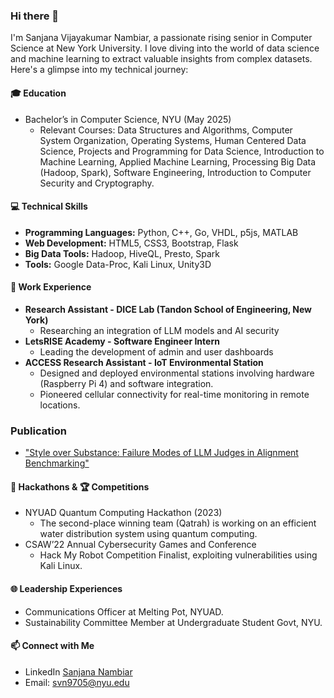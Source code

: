 ### Hi there 👋
I'm Sanjana Vijayakumar Nambiar, a passionate rising senior in Computer Science at New York University. I love diving into the world of data science and machine learning to extract valuable insights from complex datasets. Here's a glimpse into my technical journey:

#### 🎓 Education
- Bachelor’s in Computer Science, NYU (May 2025)
  - Relevant Courses: Data Structures and Algorithms, Computer System Organization, Operating Systems, Human Centered Data Science, Projects and Programming for Data Science, Introduction to Machine Learning, Applied Machine Learning, Processing Big Data (Hadoop, Spark), Software Engineering, Introduction to Computer Security and Cryptography.

#### 💻 Technical Skills
- **Programming Languages:** Python, C++, Go, VHDL, p5js, MATLAB
- **Web Development:** HTML5, CSS3, Bootstrap, Flask
- **Big Data Tools:** Hadoop, HiveQL, Presto, Spark
- **Tools:** Google Data-Proc, Kali Linux, Unity3D 

#### 🚀 Work Experience
- **Research Assistant - DICE Lab (Tandon School of Engineering, New York)**
  -  Researching an integration of LLM models and AI security
- **LetsRISE Academy - Software Engineer Intern**
  -  Leading the development of admin and user dashboards 
- **ACCESS Research Assistant - IoT Environmental Station**
  - Designed and deployed environmental stations involving hardware (Raspberry Pi 4) and software integration.
  - Pioneered cellular connectivity for real-time monitoring in remote locations.

### Publication 
- ["Style over Substance: Failure Modes of LLM Judges in Alignment Benchmarking"](https://arxiv.org/abs//2409.15268)

#### 🤖 Hackathons &  🏆 Competitions
- NYUAD Quantum Computing Hackathon (2023)
  - The second-place winning team (Qatrah) is working on an efficient water distribution system using quantum computing.
- CSAW’22 Annual Cybersecurity Games and Conference
  - Hack My Robot Competition Finalist, exploiting vulnerabilities using Kali Linux.

#### 🌐 Leadership Experiences
- Communications Officer at Melting Pot, NYUAD.
- Sustainability Committee Member at Undergraduate Student Govt, NYU.

#### 📫 Connect with Me
- LinkedIn [Sanjana Nambiar](https://www.linkedin.com/in/sanjana-nambiar-3a9322224/)
- Email: svn9705@nyu.edu
